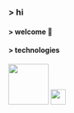### > hi

#### > welcome 🦭

#### > technologies
<img src="https://cdn.jsdelivr.net/gh/devicons/devicon@latest/icons/cypressio/cypressio-original-wordmark.svg" width="80" height="80" /> <img src="https://cdn.jsdelivr.net/gh/devicons/devicon@latest/icons/javascript/javascript-original.svg" width="30" height="30" />
